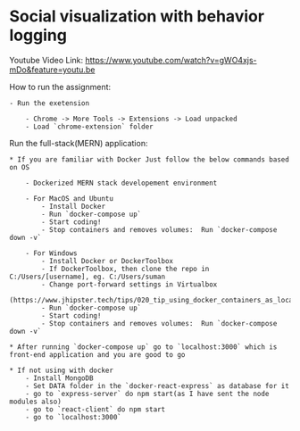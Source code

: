 # Social visualization with behavior logging

Youtube Video Link: https://www.youtube.com/watch?v=gWO4xjs-mDo&feature=youtu.be

How to run the assignment:

    - Run the exetension

        - Chrome -> More Tools -> Extensions -> Load unpacked
        - Load `chrome-extension` folder

Run the full-stack(MERN) application:

    * If you are familiar with Docker Just follow the below commands based on OS

        - Dockerized MERN stack developement environment

        - For MacOS and Ubuntu
            - Install Docker
            - Run `docker-compose up`
            - Start coding!
            - Stop containers and removes volumes:  Run `docker-compose down -v` 

        - For Windows
            - Install Docker or DockerToolbox
            - If DockerToolbox, then clone the repo in C:/Users/[username], eg. C:/Users/suman
            - Change port-forward settings in Virtualbox
            (https://www.jhipster.tech/tips/020_tip_using_docker_containers_as_localhost_on_mac_and_windows.html)
            - Run `docker-compose up`
            - Start coding!
            - Stop containers and removes volumes:  Run `docker-compose down -v`

    * After running `docker-compose up` go to `localhost:3000` which is front-end application and you are good to go

    * If not using with docker
        - Install MongoDB
        - Set DATA folder in the `docker-react-express` as database for it
        - go to `express-server` do npm start(as I have sent the node modules also)
        - go to `react-client` do npm start
        - go to `localhost:3000`




